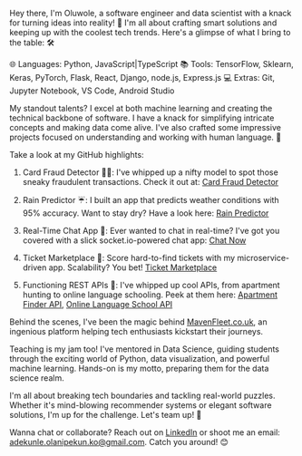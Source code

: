 Hey there, I'm Oluwole, a software engineer and data scientist with a knack for turning ideas into reality! 🚀 I'm all about crafting smart solutions and keeping up with the coolest tech trends. Here's a glimpse of what I bring to the table: 🛠️

🌐 Languages: Python, JavaScript|TypeScript
📚 Tools: TensorFlow, Sklearn, Keras, PyTorch, Flask, React, Django, node.js, Express.js
💻 Extras: Git, Jupyter Notebook, VS Code, Android Studio

My standout talents? I excel at both machine learning and creating the technical backbone of software. I have a knack for simplifying intricate concepts and making data come alive. I've also crafted some impressive projects focused on understanding and working with human language. 💪

Take a look at my GitHub highlights:

1. Card Fraud Detector 🕵️‍♂️: I've whipped up a nifty model to spot those sneaky fraudulent transactions. Check it out at: [Card Fraud Detector](https://github.com/kunle001/card-fraud)

2. Rain Predictor ☔: I built an app that predicts weather conditions with 95% accuracy. Want to stay dry? Have a look here: [Rain Predictor](https://github.com/kunle001/Rain-Predictor)

3. Real-Time Chat App 💬: Ever wanted to chat in real-time? I've got you covered with a slick socket.io-powered chat app: [Chat Now](https://github.com/kunle001/chat-now)

4. Ticket Marketplace 🎫: Score hard-to-find tickets with my microservice-driven app. Scalability? You bet! [Ticket Marketplace](https://github.com/kunle001/ticketting)

5. Functioning REST APIs 🏢: I've whipped up cool APIs, from apartment hunting to online language schooling. Peek at them here: [Apartment Finder API](https://github.com/kunle001/mooveX), [Online Language School API](https://github.com/kunle001/oxford)

Behind the scenes, I've been the magic behind [MavenFleet.co.uk](https://mavenfleet.co.uk), an ingenious platform helping tech enthusiasts kickstart their journeys.

Teaching is my jam too! I've mentored in Data Science, guiding students through the exciting world of Python, data visualization, and powerful machine learning. Hands-on is my motto, preparing them for the data science realm.

I'm all about breaking tech boundaries and tackling real-world puzzles. Whether it's mind-blowing recommender systems or elegant software solutions, I'm up for the challenge. Let's team up! 🤝

Wanna chat or collaborate? Reach out on [LinkedIn](https://www.linkedin.com/in/oluwole/) or shoot me an email: adekunle.olanipekun.ko@gmail.com. Catch you around! 😊
